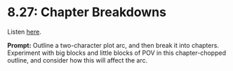 # 8.27: Chapter Breakdowns 

Listen [here](http://www.writingexcuses.com/2013/07/07/writing-excuses-8-27-chapter-breakdowns/). 

**Prompt:** Outline a two-character plot arc, and then break it into chapters. Experiment with big blocks and little blocks of POV in this chapter-chopped outline, and consider how this will affect the arc.